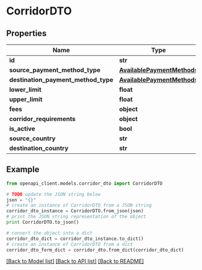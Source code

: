 # CorridorDTO


## Properties
Name | Type | Description | Notes
------------ | ------------- | ------------- | -------------
**id** | **str** |  | 
**source_payment_method_type** | [**AvailablePaymentMethods**](AvailablePaymentMethods.md) |  | 
**destination_payment_method_type** | [**AvailablePaymentMethods**](AvailablePaymentMethods.md) |  | 
**lower_limit** | **float** |  | 
**upper_limit** | **float** |  | 
**fees** | **object** |  | 
**corridor_requirements** | **object** |  | 
**is_active** | **bool** |  | 
**source_country** | **str** |  | 
**destination_country** | **str** |  | 

## Example

```python
from openapi_client.models.corridor_dto import CorridorDTO

# TODO update the JSON string below
json = "{}"
# create an instance of CorridorDTO from a JSON string
corridor_dto_instance = CorridorDTO.from_json(json)
# print the JSON string representation of the object
print CorridorDTO.to_json()

# convert the object into a dict
corridor_dto_dict = corridor_dto_instance.to_dict()
# create an instance of CorridorDTO from a dict
corridor_dto_form_dict = corridor_dto.from_dict(corridor_dto_dict)
```
[[Back to Model list]](../README.md#documentation-for-models) [[Back to API list]](../README.md#documentation-for-api-endpoints) [[Back to README]](../README.md)


